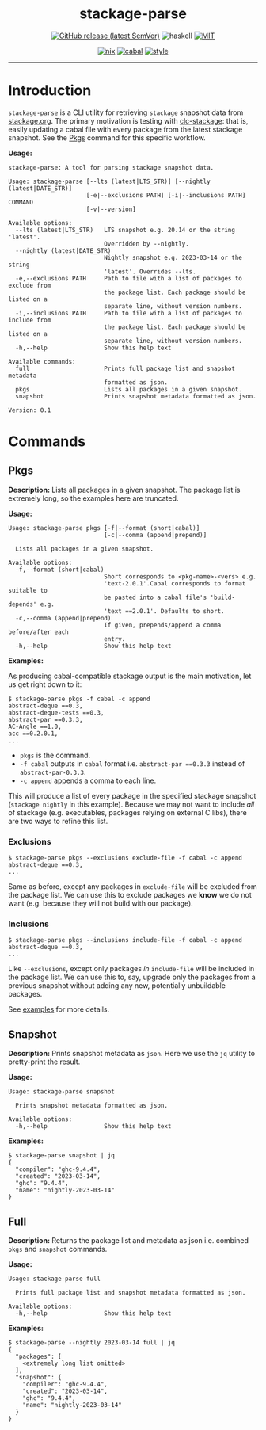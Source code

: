 <div align="center">

# stackage-parse

[![GitHub release (latest SemVer)](https://img.shields.io/github/v/release/tbidne/stackage-parse?include_prereleases&sort=semver)](https://github.com/tbidne/stackage-parse/releases/)
![haskell](https://img.shields.io/static/v1?label=&message=9.4&logo=haskell&logoColor=655889&labelColor=2f353e&color=655889)
[![MIT](https://img.shields.io/github/license/tbidne/stackage-parse?color=blue)](https://opensource.org/licenses/MIT)

[![nix](http://img.shields.io/github/actions/workflow/status/tbidne/stackage-parse/nix.yaml?branch=main&label=nix&logo=nixos&logoColor=85c5e7&labelColor=2f353c)](https://github.com/tbidne/stackage-parse/actions/workflows/nix.yaml)
[![cabal](http://img.shields.io/github/actions/workflow/status/tbidne/stackage-parse/cabal.yaml?branch=main&label=cabal&labelColor=2f353c)](https://github.com/tbidne/stackage-parse/actions/workflows/cabal.yaml)
[![style](http://img.shields.io/github/actions/workflow/status/tbidne/stackage-parse/style.yaml?branch=main&label=style&logoColor=white&labelColor=2f353c)](https://github.com/tbidne/stackage-parse/actions/workflows/style.yaml)

</div>

---

# Introduction

`stackage-parse` is a CLI utility for retrieving `stackage` snapshot data from [stackage.org](www.stackage.org). The primary motivation is testing with [clc-stackage](https://github.com/Bodigrim/clc-stackage): that is, easily updating a cabal file with every package from the latest stackage snapshot. See the [Pkgs](#pkgs) command for this specific workflow.

**Usage:**

```
stackage-parse: A tool for parsing stackage snapshot data.

Usage: stackage-parse [--lts (latest|LTS_STR)] [--nightly (latest|DATE_STR)]
                      [-e|--exclusions PATH] [-i|--inclusions PATH] COMMAND
                      [-v|--version]

Available options:
  --lts (latest|LTS_STR)   LTS snapshot e.g. 20.14 or the string 'latest'.
                           Overridden by --nightly.
  --nightly (latest|DATE_STR)
                           Nightly snapshot e.g. 2023-03-14 or the string
                           'latest'. Overrides --lts.
  -e,--exclusions PATH     Path to file with a list of packages to exclude from
                           the package list. Each package should be listed on a
                           separate line, without version numbers.
  -i,--inclusions PATH     Path to file with a list of packages to include from
                           the package list. Each package should be listed on a
                           separate line, without version numbers.
  -h,--help                Show this help text

Available commands:
  full                     Prints full package list and snapshot metadata
                           formatted as json.
  pkgs                     Lists all packages in a given snapshot.
  snapshot                 Prints snapshot metadata formatted as json.

Version: 0.1
```

# Commands

## Pkgs

**Description:** Lists all packages in a given snapshot. The package list is extremely long, so the examples here are truncated.

**Usage:**

```
Usage: stackage-parse pkgs [-f|--format (short|cabal)]
                           [-c|--comma (append|prepend)]

  Lists all packages in a given snapshot.

Available options:
  -f,--format (short|cabal)
                           Short corresponds to <pkg-name>-<vers> e.g.
                           'text-2.0.1'.Cabal corresponds to format suitable to
                           be pasted into a cabal file's 'build-depends' e.g.
                           'text ==2.0.1'. Defaults to short.
  -c,--comma (append|prepend)
                           If given, prepends/append a comma before/after each
                           entry.
  -h,--help                Show this help text
```

**Examples:**

As producing cabal-compatible stackage output is the main motivation, let us get right down to it:

```
$ stackage-parse pkgs -f cabal -c append
abstract-deque ==0.3,
abstract-deque-tests ==0.3,
abstract-par ==0.3.3,
AC-Angle ==1.0,
acc ==0.2.0.1,
...
```

* `pkgs` is the command.
* `-f cabal` outputs in `cabal` format i.e. `abstract-par ==0.3.3` instead of `abstract-par-0.3.3`.
* `-c append` appends a comma to each line.

This will produce a list of every package in the specified stackage snapshot (`stackage nightly` in this example). Because we may not want to include _all_ of stackage (e.g. executables, packages relying on external C libs), there are two ways to refine this list.

### Exclusions

```
$ stackage-parse pkgs --exclusions exclude-file -f cabal -c append
abstract-deque ==0.3,
...
```

Same as before, except any packages in `exclude-file` will be excluded from the package list. We can use this to exclude packages we **know** we do not want (e.g. because they will not build with our package).

### Inclusions

```
$ stackage-parse pkgs --inclusions include-file -f cabal -c append
abstract-deque ==0.3,
...
```

Like `--exclusions`, except only packages _in_ `include-file` will be included in the package list. We can use this to, say, upgrade only the packages from a previous snapshot without adding any new, potentially unbuildable packages.

See [examples](examples/) for more details.

## Snapshot

**Description:** Prints snapshot metadata as `json`. Here we use the `jq` utility to pretty-print the result.

**Usage:**
```
Usage: stackage-parse snapshot

  Prints snapshot metadata formatted as json.

Available options:
  -h,--help                Show this help text
```

**Examples:**

```
$ stackage-parse snapshot | jq
{
  "compiler": "ghc-9.4.4",
  "created": "2023-03-14",
  "ghc": "9.4.4",
  "name": "nightly-2023-03-14"
}
```

## Full

**Description:** Returns the package list and metadata as json i.e. combined `pkgs` and `snapshot` commands.

**Usage:**

```
Usage: stackage-parse full

  Prints full package list and snapshot metadata formatted as json.

Available options:
  -h,--help                Show this help text
```

**Examples:**

```
$ stackage-parse --nightly 2023-03-14 full | jq
{
  "packages": [
    <extremely long list omitted>
  ],
  "snapshot": {
    "compiler": "ghc-9.4.4",
    "created": "2023-03-14",
    "ghc": "9.4.4",
    "name": "nightly-2023-03-14"
  }
}
```